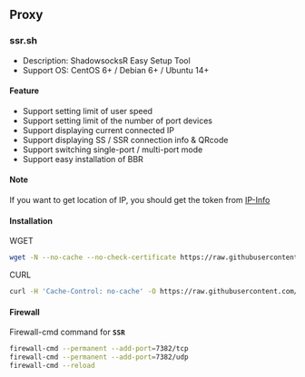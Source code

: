 ## Proxy
### ssr.sh
- Description: ShadowsocksR Easy Setup Tool
- Support OS: CentOS 6+ / Debian 6+ / Ubuntu 14+

#### Feature
- Support setting limit of user speed
- Support setting limit of the number of port devices
- Support displaying current connected IP
- Support displaying SS / SSR connection info & QRcode
- Support switching single-port / multi-port mode
- Support easy installation of BBR

#### Note
If you want to get location of IP, you should get the token from [IP-Info](https://ipinfo.io/)

#### Installation
WGET
``` bash
wget -N --no-cache --no-check-certificate https://raw.githubusercontent.com/carry0987/Linux-Script/master/book_source/Proxy/SSR/ssr.sh && chmod +x ssr.sh && bash ssr.sh
```
CURL
```bash
curl -H 'Cache-Control: no-cache' -O https://raw.githubusercontent.com/carry0987/Linux-Script/master/book_source/Proxy/SSR/ssr.sh && chmod +x ssr.sh && bash ssr.sh
```

#### Firewall
Firewall-cmd command for **`SSR`**
```bash
firewall-cmd --permanent --add-port=7382/tcp
firewall-cmd --permanent --add-port=7382/udp
firewall-cmd --reload
```
